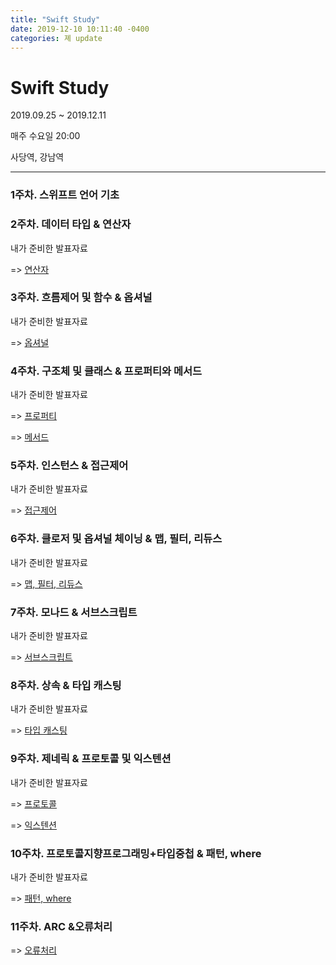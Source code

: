 ```yaml
---
title: "Swift Study"
date: 2019-12-10 10:11:40 -0400
categories: 졔 update
---
```



# Swift Study

2019.09.25 ~ 2019.12.11

매주 수요일 20:00

사당역, 강남역

---------------

### 1주차. 스위프트 언어 기초

### 2주차. 데이터 타입 & 연산자

내가 준비한 발표자료 

  => [연산자](https://blog.naver.com/taerg89/221667401407)

### 3주차. 흐름제어 및 함수 & 옵셔널

내가 준비한 발표자료 

  => [옵셔널](https://blog.naver.com/taerg89/221680630899)

### 4주차. 구조체 및 클래스 & 프로퍼티와 메서드

내가 준비한 발표자료 

  => [프로퍼티](https://blog.naver.com/taerg89/221684402254)

  => [메서드](https://blog.naver.com/taerg89/221686176978)
  

### 5주차. 인스턴스 & 접근제어

내가 준비한 발표자료 

  => [접근제어](https://blog.naver.com/taerg89/221691174685)


### 6주차. 클로저 및 옵셔널 체이닝 & 맵, 필터, 리듀스

내가 준비한 발표자료 

  => [맵, 필터, 리듀스](https://blog.naver.com/taerg89/221699865439)
  

### 7주차. 모나드 & 서브스크립트

내가 준비한 발표자료
   
  => [서브스크립트](https://blog.naver.com/taerg89/221703051721)



### 8주차. 상속 & 타입 캐스팅 

내가 준비한 발표자료
   
  => [타입 캐스팅](https://blog.naver.com/taerg89/221711564997)



### 9주차. 제네릭 & 프로토콜 및 익스텐션 

내가 준비한 발표자료
   
  => [프로토콜](https://blog.naver.com/taerg89/221717118861)
  
  => [익스텐션](https://blog.naver.com/taerg89/221718327269)
  


### 10주차. 프로토콜지향프로그래밍+타입중첩 & 패턴, where

내가 준비한 발표자료
   
  => [패턴, where](https://blog.naver.com/taerg89/221724132490)
  
  

### 11주차. ARC &오류처리

  => [오류처리](https://blog.naver.com/taerg89/221731014261)





